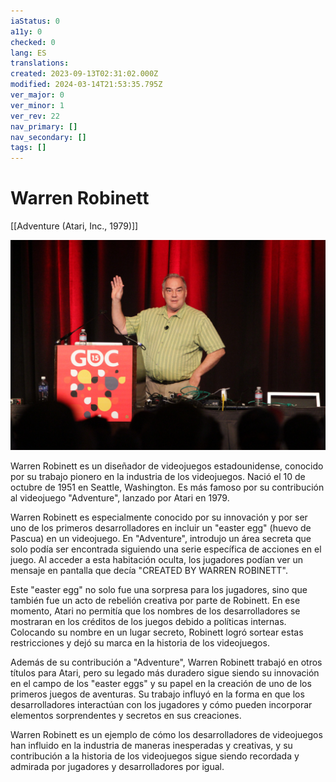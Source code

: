 ```yaml
---
iaStatus: 0
a11y: 0
checked: 0
lang: ES
translations: 
created: 2023-09-13T02:31:02.000Z
modified: 2024-03-14T21:53:35.795Z
ver_major: 0
ver_minor: 1
ver_rev: 22
nav_primary: []
nav_secondary: []
tags: []
---
```

# Warren Robinett

[[Adventure (Atari, Inc., 1979)]]

![Warren Robinett - Image from Wikipedia](PublicBrain/_resources/Warren%20Robinett/7750f47be10903fc6120b8b1e5219221_MD5.jpg)

Warren Robinett es un diseñador de videojuegos estadounidense, conocido por su trabajo pionero en la industria de los videojuegos. Nació el 10 de octubre de 1951 en Seattle, Washington. Es más famoso por su contribución al videojuego "Adventure", lanzado por Atari en 1979.

Warren Robinett es especialmente conocido por su innovación y por ser uno de los primeros desarrolladores en incluir un "easter egg" (huevo de Pascua) en un videojuego. En "Adventure", introdujo un área secreta que solo podía ser encontrada siguiendo una serie específica de acciones en el juego. Al acceder a esta habitación oculta, los jugadores podían ver un mensaje en pantalla que decía "CREATED BY WARREN ROBINETT".

Este "easter egg" no solo fue una sorpresa para los jugadores, sino que también fue un acto de rebelión creativa por parte de Robinett. En ese momento, Atari no permitía que los nombres de los desarrolladores se mostraran en los créditos de los juegos debido a políticas internas. Colocando su nombre en un lugar secreto, Robinett logró sortear estas restricciones y dejó su marca en la historia de los videojuegos.

Además de su contribución a "Adventure", Warren Robinett trabajó en otros títulos para Atari, pero su legado más duradero sigue siendo su innovación en el campo de los "easter eggs" y su papel en la creación de uno de los primeros juegos de aventuras. Su trabajo influyó en la forma en que los desarrolladores interactúan con los jugadores y cómo pueden incorporar elementos sorprendentes y secretos en sus creaciones.

Warren Robinett es un ejemplo de cómo los desarrolladores de videojuegos han influido en la industria de maneras inesperadas y creativas, y su contribución a la historia de los videojuegos sigue siendo recordada y admirada por jugadores y desarrolladores por igual.